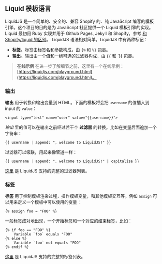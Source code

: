 
## Liquid 模板语言
LiquidJS 是一个简单的、安全的、兼容 Shopify 的、纯 JavaScript 编写的模板引擎。这个项目的目的是为 JavaScript 社区提供一个 Liquid 模板引擎的实现。Liquid 最初用 Ruby 实现并用于 Github Pages, Jekyll 和 Shopify，参考 [和 Shopify/liquid 的区别](https://liquidjs.com/zh-cn/tutorials/differences.html)。
LiquidJS 语法相对简单。LiquidJS 中有两种标记：
- **标签**。标签由标签名和参数构成，由 `{%` 和 `%}` 包裹。
- **输出**。输出由一个值和一组可选的过滤器构成，由 `{{` 和 `}} 包裹。

> **在线示例**
> 在进一步了解细节之前，这里有一个在线示例：[https://liquidjs.com/playground.html](https://liquidjs.com/playground.html)。

### 输出
**输出** 用于转换和输出变量到 HTML。下面的模板将会把 `username` 的值插入到 input 的 `value`：
```liquid
<input type="text" name="user" value="{{username}}">
```

_输出_ 里的值可以在输出之前经过若干个 **过滤器** 的转换。比如在变量后面追加一个字符串：
```liquid
{{ username | append: ", welcome to LiquidJS!" }}
```

过滤器可以级联，用起来像管道一样：
```liquid
{{ username | append: ", welcome to LiquidJS!" | capitalize }}
```

[这里](https://liquidjs.com/zh-cn/filters/overview.html) 是 LiquidJS 支持的完整的过滤器列表。

### 标签
**标签** 用于控制模板渲染过程，操作模板变量，和其他模板交互等。例如 `assign` 可以用来定义一个模板中可以使用的变量：
```liquid
{% assign foo = "FOO" %}
```

一般标签成对地出现，一个开始标签和一个对应的结束标签，比如：
```liquid
{% if foo == "FOO" %}
    Variable `foo` equals "FOO"
{% else %}
    Variable `foo` not equals "FOO"
{% endif %}
```
[这里](https://liquidjs.com/zh-cn/tags/overview.html) 是 LiquidJS 支持的完整的标签列表。



































